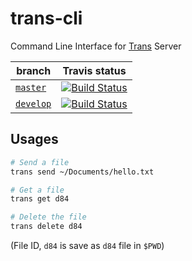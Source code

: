 # trans-cli

Command Line Interface for [Trans](https://github.com/nwtgck/trans-server-akka) Server

| branch | Travis status|
| --- | --- |
| [`master`](https://github.com/nwtgck/trans-cli-go/tree/master) |[![Build Status](https://travis-ci.com/nwtgck/trans-cli-go.svg?token=TuxNpqznwwyy7hyJwBVm&branch=master)](https://travis-ci.com/nwtgck/trans-cli-go) |
| [`develop`](https://github.com/nwtgck/trans-cli-go/tree/develop) | [![Build Status](https://travis-ci.com/nwtgck/trans-cli-go.svg?token=TuxNpqznwwyy7hyJwBVm&branch=develop)](https://travis-ci.com/nwtgck/trans-cli-go) |

## Usages

```bash
# Send a file
trans send ~/Documents/hello.txt
```

```bash
# Get a file
trans get d84
```

```bash
# Delete the file
trans delete d84
```

(File ID, `d84` is save as `d84` file in `$PWD`)
